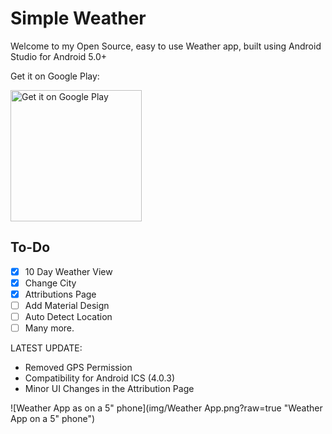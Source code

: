 # Simple Weather

Welcome to my Open Source, easy to use Weather app, built using Android Studio for Android 5.0+

Get it on Google Play:

<a href='https://play.google.com/store/apps/details?id=com.a5corp.weather'><img alt='Get it on Google Play' src='https://play.google.com/intl/en_us/badges/images/generic/en_badge_web_generic.png' width='210' heigh='80'/></a>

## To-Do

- [x] 10 Day Weather View
- [x] Change City
- [x] Attributions Page
- [ ] Add Material Design
- [ ] Auto Detect Location
- [ ] Many more.

LATEST UPDATE:
- Removed GPS Permission
- Compatibility for Android ICS (4.0.3)
- Minor UI Changes in the Attribution Page

![Weather App as on a 5" phone](img/Weather App.png?raw=true "Weather App on a 5" phone")
